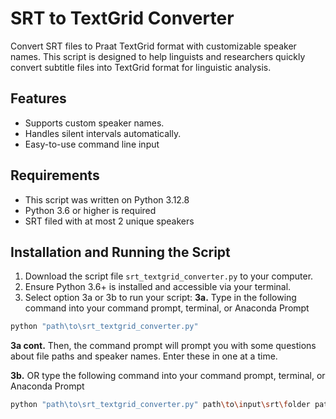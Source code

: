 # SRT to TextGrid Converter

Convert SRT files to Praat TextGrid format with customizable speaker names. This script is designed to help linguists and researchers quickly convert subtitle files into TextGrid format for linguistic analysis.

## Features
- Supports custom speaker names.
- Handles silent intervals automatically.
- Easy-to-use command line input

## Requirements
- This script was written on Python 3.12.8
- Python 3.6 or higher is required
- SRT filed with at most 2 unique speakers

## Installation and Running the Script
1. Download the script file `srt_textgrid_converter.py` to your computer.
2. Ensure Python 3.6+ is installed and accessible via your terminal.
3. Select option 3a or 3b to run your script:
**3a.** Type in the following command into your command prompt, terminal, or Anaconda Prompt

```bash
python "path\to\srt_textgrid_converter.py"
```
**3a cont.** Then, the command prompt will prompt you with some questions about file paths and speaker names. Enter these in one at a time.

**3b.** OR type the following command into your command prompt, terminal, or Anaconda Prompt
```bash
python "path\to\srt_textgrid_converter.py" path\to\input\srt\folder path\to\output\textgrid\folder Speaker1NameDisplayedOnSRT Speaker2NameDisplayedOnSRT
```
